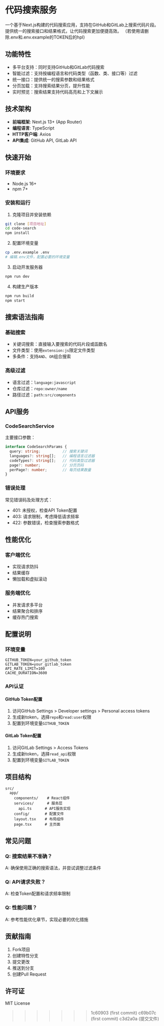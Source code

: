 # 代码搜索服务

一个基于Next.js构建的代码搜索应用，支持在GitHub和GitLab上搜索代码片段。提供统一的搜索接口和结果格式，让代码搜索更加便捷高效。
（若使用请删除.env和.env.example的TOKEN后的hpl）
## 功能特性

- 多平台支持：同时支持GitHub和GitLab代码搜索
- 智能过滤：支持按编程语言和代码类型（函数、类、接口等）过滤
- 统一接口：提供统一的搜索参数和结果格式
- 分页加载：支持搜索结果分页，提升性能
- 实时预览：搜索结果支持代码高亮和上下文展示

## 技术架构

- **前端框架**: Next.js 13+ (App Router)
- **编程语言**: TypeScript
- **HTTP客户端**: Axios
- **API集成**: GitHub API, GitLab API

## 快速开始

### 环境要求

- Node.js 16+
- npm 7+

### 安装和运行

1. 克隆项目并安装依赖
```bash
git clone [项目地址]
cd code-search
npm install
```

2. 配置环境变量
```bash
cp .env.example .env
# 编辑.env文件，配置必要的环境变量
```

3. 启动开发服务器
```bash
npm run dev
```

4. 构建生产版本
```bash
npm run build
npm start
```

## 搜索语法指南

### 基础搜索
- 关键词搜索：直接输入要搜索的代码片段或函数名
- 文件类型：使用`extension:js`限定文件类型
- 多条件：支持`AND`、`OR`组合搜索

### 高级过滤
- 语言过滤：`language:javascript`
- 仓库过滤：`repo:owner/name`
- 路径过滤：`path:src/components`

## API服务

### CodeSearchService

主要接口参数：
```typescript
interface CodeSearchParams {
  query: string;          // 搜索关键词
  languages?: string[];   // 编程语言过滤器
  codeTypes?: string[];   // 代码类型过滤器
  page?: number;          // 分页页码
  perPage?: number;       // 每页结果数量
}
```

### 错误处理

常见错误码及处理方式：
- 401: 未授权，检查API Token配置
- 403: 请求限制，考虑降低请求频率
- 422: 参数错误，检查搜索参数格式

## 性能优化

### 客户端优化
- 实现请求防抖
- 结果缓存
- 懒加载和虚拟滚动

### 服务端优化
- 并发请求多平台
- 结果聚合和排序
- 缓存热门搜索

## 配置说明

### 环境变量

```env
GITHUB_TOKEN=your_github_token
GITLAB_TOKEN=your_gitlab_token
API_RATE_LIMIT=100
CACHE_DURATION=3600
```

### API认证

#### GitHub Token配置
1. 访问GitHub Settings > Developer settings > Personal access tokens
2. 生成新token，选择`repo`和`read:user`权限
3. 配置到环境变量`GITHUB_TOKEN`

#### GitLab Token配置
1. 访问GitLab Settings > Access Tokens
2. 生成新token，选择`read_api`权限
3. 配置到环境变量`GITLAB_TOKEN`

## 项目结构

```
src/
  app/
    components/    # React组件
    services/      # 服务层
      api.ts      # API服务实现
    config/       # 配置文件
    layout.tsx    # 布局组件
    page.tsx      # 主页面
```

## 常见问题

### Q: 搜索结果不准确？
A: 确保使用正确的搜索语法，并尝试调整过滤条件

### Q: API请求失败？
A: 检查Token配置和请求频率限制

### Q: 性能问题？
A: 参考性能优化章节，实现必要的优化措施

## 贡献指南

1. Fork项目
2. 创建特性分支
3. 提交更改
4. 推送到分支
5. 创建Pull Request

## 许可证

MIT License
>>>>>>> 1c60903 (first commit)
>>>>>>> c69b07c (first commit)
>>>>>>> c3d2a0a (提交文件)
